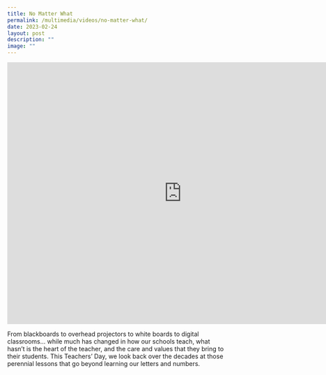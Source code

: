 ```yaml
---
title: No Matter What
permalink: /multimedia/videos/no-matter-what/
date: 2023-02-24
layout: post
description: ""
image: ""
---
```

<iframe width="800" height="600" src="https://www.youtube.com/embed/gEFJq31sq0s" title="YouTube video player" frameborder="0" allow="accelerometer; autoplay; clipboard-write; encrypted-media; gyroscope; picture-in-picture; web-share" allowfullscreen></iframe>

From blackboards to overhead projectors to white boards to digital classrooms… while much has changed in how our schools teach, what hasn’t is the heart of the teacher, and the care and values that they bring to their students. This Teachers’ Day, we look back over the decades at those perennial lessons that go beyond learning our letters and numbers.